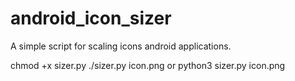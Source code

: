 # android_icon_sizer
A simple script for scaling icons android applications.

chmod +x sizer.py
./sizer.py icon.png
or
python3 sizer.py icon.png
